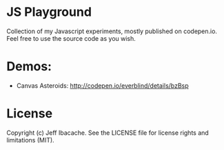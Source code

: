 JS Playground
=============
Collection of my Javascript experiments, mostly published on codepen.io. Feel free to use the source code as you wish.

Demos:
=============
* Canvas Asteroids: http://codepen.io/everblind/details/bzBsp 

License
=============
Copyright (c) Jeff Ibacache. See the LICENSE file for license rights and limitations (MIT).